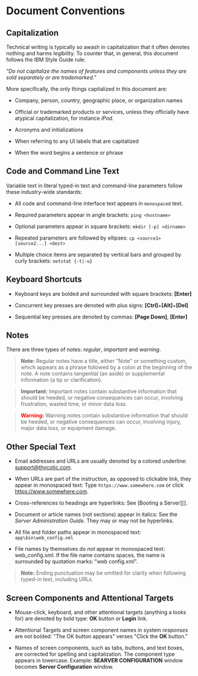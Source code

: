 [title]: # (Document Conventions)
[tags]: # (Document Conventions)
[priority]: # (1000)

# Document Conventions

## Capitalization

Technical writing is typically so awash in capitalization that it often denotes nothing and harms legibility. To counter that, in general, this document follows the IBM Style Guide rule:

*\"Do not capitalize the names of features and components unless they are sold separately or are trademarked.\"*

More specifically, the only things capitalized in this document are:

- Company, person, country, geographic place, or organization names

- Official or trademarked products or services, unless they officially have atypical capitalization, for instance *iPod*.

- Acronyms and initializations

- When referring to any UI labels that are capitalized

- When the word begins a sentence or phrase

## Code and Command Line Text

Variable text in literal typed-in text and command-line parameters follow these industry-wide standards:

- All code and command-line interface text appears in `monospaced` text.

- Required parameters appear in angle brackets: `ping <hostname>`

- Optional parameters appear in square brackets: `mkdir [-p] <dirname>`

- Repeated parameters are followed by ellipses: `cp <source1> [source2...] <dest>`

- Multiple choice items are separated by vertical bars and grouped by curly brackets: `netstat {-t|-u}`

## Keyboard Shortcuts

- Keyboard keys are bolded and surrounded with square brackets: **[Enter]**

- Concurrent key presses are denoted with plus signs: **[Ctrl]**+**[Alt]**+**[Del]**

- Sequential key presses are denoted by commas: **[Page Down]**, **[Enter]**

## Notes

There are three types of notes: _regular_,  _important_ and _warning_.

> **Note:** Regular notes have a title, either "Note" or something custom, which appears as a phrase followed by a colon at the beginning of the note. A note contains tangential (an aside) or supplemental information (a tip or clarification).

> **Important:** Important notes contain substantive information that should be heeded, or negative consequences can occur, involving frustration, wasted time, or minor data loss.

> <span style="color:red">**Warning:**</span> Warning notes contain substantive information that should be heeded, or negative consequences can occur, involving injury, major data loss, or equipment damage.

## Other Special Text

- Email addresses and URLs are usually denoted by a colored underline: <support@thycotic.com>.

- When URLs are part of the instruction, as opposed to clickable link, they appear in monospaced text: Type `https://www.somewhere.com` or click https://www.somewhere.com.

- Cross-references to headings are hyperlinks: See [Booting a Server][].

- Document or article names (not sections) appear in italics: See the _Server Administration Guide_. They may or may not be hyperlinks.

- All file and folder paths appear in monospaced text: `app\bin\web_config.xml`

- File names by themselves do *not* appear in monospaced text: web_config.xml. If the file name contains spaces, the name is surrounded by quotation marks: "web config.xml".

> **Note:** Ending punctuation may be omitted for clarity when following typed-in text, including URLs.

## Screen Components and Attentional Targets

- Mouse-click, keyboard, and other attentional targets (anything a looks for) are denoted by bold type: **OK** button or **Login** link.

- Attentional Targets and screen component names in system _responses_ are not bolded: "The OK button appears" verses "Click the **OK** button."

- Names of screen components, such as tabs, buttons, and text boxes, are corrected for spelling and capitalization. The component type appears in lowercase. Example: **SEARVER CONFIGURATION** window becomes **Server Configuration** window.

